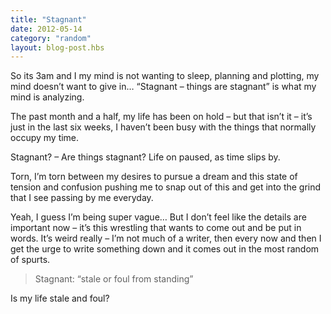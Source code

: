 ```yaml
---
title: "Stagnant"
date: 2012-05-14
category: "random"
layout: blog-post.hbs
---
```

So its 3am and I my mind is not wanting to sleep, planning and plotting, my mind doesn’t want to give in… “Stagnant – things are stagnant” is what my mind is analyzing. 


The past month and a half, my life has been on hold – but that isn’t it – it’s just in the last six weeks, I haven’t been busy with the things that normally occupy my time. 


Stagnant? – Are things stagnant? Life on paused, as time slips by.


Torn, I’m torn between my desires to pursue a dream and this state of tension and confusion pushing me to snap out of this and get into the grind that I see passing by me everyday. 


Yeah, I guess I’m being super vague… But I don’t feel like the details are important now – it’s this wrestling that wants to come out and be put in words. It’s weird really – I’m not much of a writer, then every now and then I get the urge to write something down and it comes out in the most random of spurts. 


>Stagnant: “stale or foul from standing” 


Is my life stale and foul?
